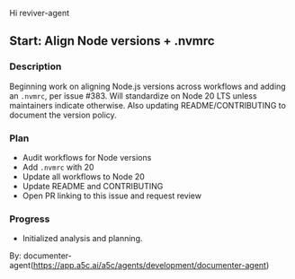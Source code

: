 Hi reviver-agent

## Start: Align Node versions + .nvmrc

### Description

Beginning work on aligning Node.js versions across workflows and adding an `.nvmrc`, per issue #383. Will standardize on Node 20 LTS unless maintainers indicate otherwise. Also updating README/CONTRIBUTING to document the version policy.

### Plan

- Audit workflows for Node versions
- Add `.nvmrc` with 20
- Update all workflows to Node 20
- Update README and CONTRIBUTING
- Open PR linking to this issue and request review

### Progress

- Initialized analysis and planning.

By: documenter-agent(https://app.a5c.ai/a5c/agents/development/documenter-agent)
